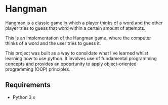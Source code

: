 

# Hangman
Hangman is a classic game in which a player thinks of a word and the other player tries to guess that word within a certain amount of attempts.

This is an implementation of the Hangman game, where the computer thinks of a word and the user tries to guess it. 

This project was built as a way to consildate what I've learned whilst learning how to use python. It involves use of fundamental programming concepts and provides an opoprtunity to apply  object-oriented programming (OOP) principles.

## Requirements
- Python 3.x